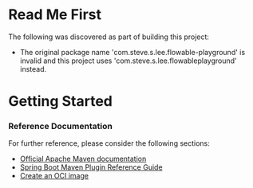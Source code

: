 # Read Me First
The following was discovered as part of building this project:

* The original package name 'com.steve.s.lee.flowable-playground' is invalid and this project uses 'com.steve.s.lee.flowableplayground' instead.

# Getting Started

### Reference Documentation
For further reference, please consider the following sections:

* [Official Apache Maven documentation](https://maven.apache.org/guides/index.html)
* [Spring Boot Maven Plugin Reference Guide](https://docs.spring.io/spring-boot/docs/3.1.3/maven-plugin/reference/html/)
* [Create an OCI image](https://docs.spring.io/spring-boot/docs/3.1.3/maven-plugin/reference/html/#build-image)

